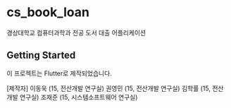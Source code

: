 # cs_book_loan

경상대학교 컴퓨터과학과 전공 도서 대출 어플리케이션

## Getting Started

이 프로젝트는 Flutter로 제작되었습니다.
 
[제작자]
이동욱 (15, 전산개발 연구실) 
권영민 (15, 전산개발 연구실)
김학률 (15, 전산개발 연구실)
조재준 (15, 시스템소프트웨어 연구실)